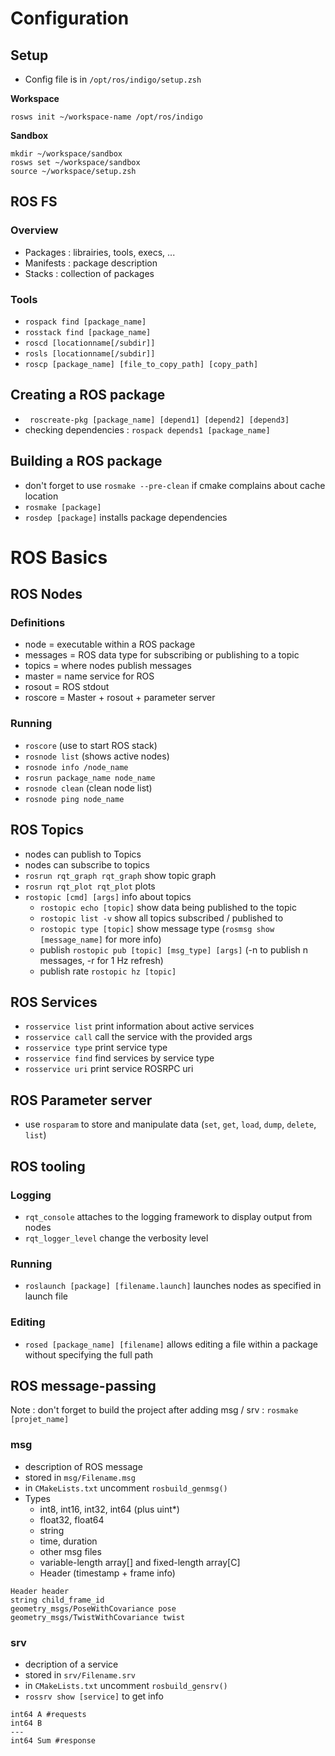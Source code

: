 # Configuration

## Setup
* Config file is in `/opt/ros/indigo/setup.zsh`

**Workspace**
```
rosws init ~/workspace-name /opt/ros/indigo
```

**Sandbox**
```
mkdir ~/workspace/sandbox
rosws set ~/workspace/sandbox
source ~/workspace/setup.zsh
```

## ROS FS
### Overview
* Packages : librairies, tools, execs, ...
* Manifests : package description
* Stacks : collection of packages

### Tools
* `rospack find [package_name]`
* `rosstack find [package_name]`
* `roscd [locationname[/subdir]]`
* `rosls [locationname[/subdir]]`
* `roscp [package_name] [file_to_copy_path] [copy_path]`

## Creating a ROS package
* ` roscreate-pkg [package_name] [depend1] [depend2] [depend3]`
* checking dependencies : `rospack depends1 [package_name]`

## Building a ROS package
* don't forget to use `rosmake --pre-clean` if cmake complains about cache location
* `rosmake [package]`
* `rosdep [package]` installs package dependencies

# ROS Basics

## ROS Nodes
### Definitions
* node = executable within a ROS package
* messages = ROS data type for subscribing or publishing to a topic
* topics = where nodes publish messages
* master = name service for ROS
* rosout = ROS stdout
* roscore = Master + rosout + parameter server

### Running
* `roscore` (use to start ROS stack)
* `rosnode list` (shows active nodes)
* `rosnode info /node_name`
* `rosrun package_name node_name`
* `rosnode clean` (clean node list)
* `rosnode ping node_name`

## ROS Topics
* nodes can publish to Topics
* nodes can subscribe to topics
* `rosrun rqt_graph rqt_graph` show topic graph
* `rosrun rqt_plot rqt_plot` plots
* `rostopic [cmd] [args]` info about topics
  * `rostopic echo [topic]` show data being published to the topic
  * `rostopic list -v` show all topics subscribed / published to
  * `rostopic type [topic]` show message type (`rosmsg show [message_name]` for more info)
  * publish `rostopic pub [topic] [msg_type] [args]` (-n to publish n messages, -r for 1 Hz refresh)
  * publish rate `rostopic hz [topic]`

## ROS Services
* `rosservice list` print information about active services
* `rosservice call` call the service with the provided args
* `rosservice type` print service type
* `rosservice find` find services by service type
* `rosservice uri` print service ROSRPC uri

## ROS Parameter server
* use `rosparam` to store and manipulate data (`set`, `get`, `load`, `dump`, `delete`, `list`)

## ROS tooling
### Logging
* `rqt_console` attaches to the logging framework to display output from nodes
* `rqt_logger_level` change the verbosity level

### Running
* `roslaunch [package] [filename.launch]` launches nodes as specified in launch file

### Editing
* `rosed [package_name] [filename]` allows editing a file within a package without specifying the full path

## ROS message-passing
Note : don't forget to build the project after adding msg / srv : `rosmake [projet_name]`
### msg
* description of ROS message
* stored in `msg/Filename.msg`
* in `CMakeLists.txt` uncomment `rosbuild_genmsg()`
* Types
  * int8, int16, int32, int64 (plus uint*)
  * float32, float64
  * string
  * time, duration
  * other msg files
  * variable-length array[] and fixed-length array[C]
  * Header (timestamp + frame info)

```
Header header
string child_frame_id
geometry_msgs/PoseWithCovariance pose
geometry_msgs/TwistWithCovariance twist
```

### srv
* decription of a service
* stored in `srv/Filename.srv`
* in `CMakeLists.txt` uncomment `rosbuild_gensrv()`
* `rossrv show [service]` to get info

```
int64 A #requests
int64 B
---
int64 Sum #response
```
